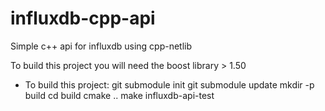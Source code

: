# influxdb-cpp-api

Simple c++ api for influxdb using cpp-netlib

To build this project you will need the boost library > 1.50

- To build this project:
git submodule init
git submodule update
mkdir -p build
cd build
cmake ..
make influxdb-api-test
